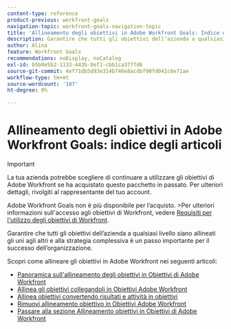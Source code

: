 ```yaml
---
content-type: reference
product-previous: workfront-goals
navigation-topic: workfront-goals-navigation-topic
title: 'Allineamento degli obiettivi in Adobe Workfront Goals: Indice degli articoli'
description: Garantire che tutti gli obiettivi dell’azienda a qualsiasi livello siano allineati gli uni agli altri e alla strategia complessiva è un passo importante per il successo dell’organizzazione. Scopri come allineare gli obiettivi in Adobe Workfront nei seguenti articoli.
author: Alina
feature: Workfront Goals
recommendations: noDisplay, noCatalog
exl-id: b5b0e5b2-1133-443b-8ef1-cbb1ca377fd6
source-git-commit: 4ef71db5d93e314b746e8acdbf90fd041c6e71ae
workflow-type: tm+mt
source-wordcount: '187'
ht-degree: 0%

---
```


# Allineamento degli obiettivi in Adobe Workfront Goals: indice degli articoli

<!--Audited P&P only: 4/2025-->


>[!IMPORTANT]
>
>La tua azienda potrebbe scegliere di continuare a utilizzare gli obiettivi di Adobe Workfront se ha acquistato questo pacchetto in passato. Per ulteriori dettagli, rivolgiti al rappresentante del tuo account.
>
>Adobe Workfront Goals non è più disponibile per l’acquisto.
>&#x200B;>Per ulteriori informazioni sull&#39;accesso agli obiettivi di Workfront, vedere [Requisiti per l&#39;utilizzo degli obiettivi di Workfront](/help/quicksilver/workfront-goals/goal-management/access-needed-for-wf-goals.md).

<!--Old:
>[!NOTE]
>
>Your organization must have the following to use the functionality described in this article:    
> 
>* For the new plan and license structure:    
>    
>   * An Ultimate plan     
>      
>* For the current plan and license structure:     
>    
>   * A Pro or higher Adobe Workfront plan
>   * An Adobe Workfront Goals license in addition to a Workfront license.    
>    
>Contact your Workfront account manager to learn about a Workfront Goals license.    
> 
>For additional information about access to Workfront Goals, see [Requirements to use Workfront Goals](/help/quicksilver/workfront-goals/goal-management/access-needed-for-wf-goals.md). -->

Garantire che tutti gli obiettivi dell’azienda a qualsiasi livello siano allineati gli uni agli altri e alla strategia complessiva è un passo importante per il successo dell’organizzazione.

Scopri come allineare gli obiettivi in Adobe Workfront nei seguenti articoli:

* [Panoramica sull&#39;allineamento degli obiettivi in Obiettivi di Adobe Workfront](../../workfront-goals/goal-alignment/goal-alignment-overview.md)
* [Allinea gli obiettivi collegandoli in Obiettivi Adobe Workfront](../../workfront-goals/goal-alignment/align-goals-by-connecting-them.md)
* [Allinea obiettivi convertendo risultati e attività in obiettivi](../../workfront-goals/goal-alignment/align-goals-by-converting-results-activities.md)
* [Rimuovi allineamento obiettivo in Obiettivi Adobe Workfront](../../workfront-goals/goal-alignment/remove-goal-alignment.md)
* [Passare alla sezione Allineamento obiettivi in Obiettivi di Adobe Workfront](../../workfront-goals/goal-alignment/navigate-goal-alignment-chart.md)
